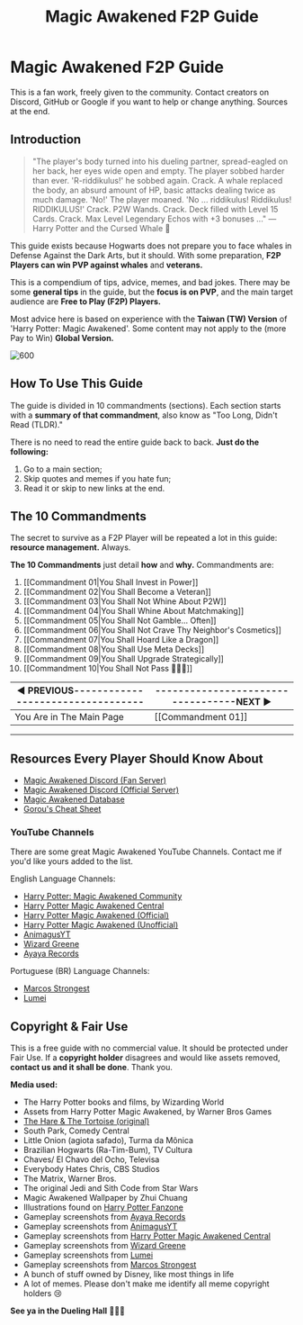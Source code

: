 ﻿---
title: Magic Awakened F2P Guide
enableToc: true
---
# **Magic Awakened F2P Guide**

This is a fan work, freely given to the community. Contact creators on Discord, GitHub or Google if you want to help or change anything. Sources at the end.

## Introduction
>"The player's body turned into his dueling partner, spread-eagled on her back, her eyes wide open and empty. The player sobbed harder than ever. 'R-riddikulus!' he sobbed again. Crack. A whale replaced the body, an absurd amount of HP, basic attacks dealing twice as much damage. 'No!' The player moaned. 'No ... riddikulus! Riddikulus! RIDDIKULUS!' Crack. P2W Wands. Crack. Deck filled with Level 15 Cards. Crack. Max Level Legendary Echos with +3 bonuses ..."
>— Harry Potter and the Cursed Whale 🐳

This guide exists because Hogwarts does not prepare you to face whales in Defense Against the Dark Arts, but it should. With some preparation, **F2P Players can win PVP against whales** and **veterans.**

This is a compendium of tips, advice, memes, and bad jokes. There may be some **general tips** in the guide, but the **focus is on PVP**, and the main target audience are **Free to Play (F2P) Players.**

Most advice here is based on experience with the **Taiwan (TW) Version** of 'Harry Potter: Magic Awakened'. Some content may not apply to the (more Pay to Win) **Global Version.**

![600](https://i.imgur.com/W3UBqdk.png)

## How To Use This Guide
The guide is divided in 10 commandments (sections). Each section starts with a **summary of that commandment**, also know as "Too Long, Didn't Read (TLDR)."

There is no need to read the entire guide back to back. **Just do the following:**

1. Go to a main section;
2. Skip quotes and memes if you hate fun;
3. Read it or skip to new links at the end.

## The 10 Commandments
The secret to survive as a F2P Player will be repeated a lot in this guide: **resource management.** Always.

**The 10 Commandments** just detail **how** and **why.** Commandments are:

1. [[Commandment 01|You Shall Invest in Power]]
2. [[Commandment 02|You Shall Become a Veteran]]
3. [[Commandment 03|You Shall Not Whine About P2W]]
4. [[Commandment 04|You Shall Whine About Matchmaking]]
5. [[Commandment 05|You Shall Not Gamble... Often]]
6. [[Commandment 06|You Shall Not Crave Thy Neighbor's Cosmetics]]
7. [[Commandment 07|You Shall Hoard Like a Dragon]]
8. [[Commandment 08|You Shall Use Meta Decks]]
9. [[Commandment 09|You Shall Upgrade Strategically]]
10. [[Commandment 10|You Shall Not Pass 🧙🏻‍♂️]]

| **◀ PREVIOUS**----------------------------------|----------------------------------**NEXT ▶** |
| ------------------------------------------- | ----------------------------------------|
| You Are in The Main Page | [[Commandment 01]] |

---

## Resources Every Player Should Know About
* [Magic Awakened Discord (Fan Server)](https://discord.gg/harry-potter-magic-awakened-769046926825750538)
* [Magic Awakened Discord (Official Server)](https://discord.gg/harrypottermagicawakened)
* [Magic Awakened Database](awakened-db.com)
* [Gorou's Cheat Sheet](https://docs.google.com/spreadsheets/d/12EwLWrgKqqKUhiBkZzKyK0RVNHT5CUHQh6geWi4z0M4/edit#gid=0)

### YouTube Channels
There are some great Magic Awakened YouTube Channels. Contact me if you'd like yours added to the list.

English Language Channels:
* [Harry Potter: Magic Awakened Community](https://www.youtube.com/@CeloHarryPotter)
* [Harry Potter Magic Awakened Central](https://www.youtube.com/@HPCentral)
* [Harry Potter Magic Awakened (Official)](https://www.youtube.com/@HPMagicAwakened)
* [Harry Potter Magic Awakened (Unofficial)](https://www.youtube.com/@HarryPotterMagicAwakened)
* [AnimagusYT](https://www.youtube.com/@AnimagusYT)
* [Wizard Greene](https://www.youtube.com/@WizardGreene)
* [Ayaya Records](https://www.youtube.com/@ayayarecords5794)

Portuguese (BR) Language Channels:
* [Marcos Strongest](https://www.youtube.com/@MarcosStrongest)
* [Lumei](https://www.youtube.com/@Lumei)

## Copyright & Fair Use

This is a free guide with no commercial value. It should be protected under Fair Use. If a **copyright holder** disagrees and would like assets removed, **contact us and it shall be done**. Thank you.

**Media used:**

* The Harry Potter books and films, by Wizarding World
* Assets from Harry Potter Magic Awakened, by Warner Bros Games
* [The Hare & The Tortoise (original)](https://read.gov/aesop/025.html)
* South Park, Comedy Central
* Little Onion (agiota safado), Turma da Mônica
* Brazilian Hogwarts (Ra-Tim-Bum), TV Cultura
* Chaves/ El Chavo del Ocho, Televisa
* Everybody Hates Chris, CBS Studios
* The Matrix, Warner Bros.
* The original Jedi and Sith Code from Star Wars
* Magic Awakened Wallpaper by Zhui Chuang
* Illustrations found on [Harry Potter Fanzone](harrypotterfanzone.com)
* Gameplay screenshots from [Ayaya Records](https://www.youtube.com/@ayayarecords5794)
* Gameplay screenshots from [AnimagusYT](https://www.youtube.com/@AnimagusYT)
* Gameplay screenshots from [Harry Potter Magic Awakened Central](https://www.youtube.com/@HPCentral)
* Gameplay screenshots from [Wizard Greene](https://www.youtube.com/@WizardGreene)
* Gameplay screenshots from [Lumei](https://www.youtube.com/@Lumei)
* Gameplay screenshots from [Marcos Strongest](https://www.youtube.com/@MarcosStrongest)
* A bunch of stuff owned by Disney, like most things in life
* A lot of memes. Please don't make me identify all meme copyright holders 😢

**See ya in the Dueling Hall** 🧙🏻‍♂️